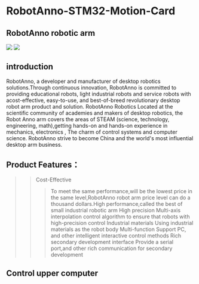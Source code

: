 # RobotAnno-STM32-Motion-Card
## RobotAnno robotic arm
![](https://github.com/qweasdzcx123/RobotAnno-STM32-Motion-Card/blob/master/Picture/QQ%E6%88%AA%E5%9B%BE20190725191612.png)
![](https://github.com/qweasdzcx123/RobotAnno-STM32-Motion-Card/blob/master/Picture/QQ%E6%88%AA%E5%9B%BE20190725191630.png)
## introduction
RobotAnno, a developer and manufacturer of desktop robotics solutions.Through continuous innovation, RobotAnno is committed to providing
educational robots, light industrial robots and service robots with acost-effective, easy-to-use, and best-of-breed revolutionary desktop robot arm product and solution. RobotAnno Robotics Located at the scientific community of academies and makers of desktop robotics, the Robot Anno arm covers the areas of STEAM (science, technology, engineering, math),getting hands-on and hands-on experience in mechanics, electronics , The charm of control systems and computer science. RobotAnno strive to become China and the world's most influential desktop arm business.
## Product Features：
>> Cost-Effective
>>> To meet the same performance,will be the lowest price in the same level,RobotAnno robot arm price level can do a thousand dollars.High performance,called the best of small industrial robotic arm
>> High precision
>>>Multi-axis interpolation control algorithm to ensure that robots with high-precision control
>> Industrial  materials
>>> Using industrial materials as the robot body
>> Multi-function
>>> Support PC, and other intelligent interactive control methods
>> Rich secondary development interface
>>> Provide a serial port,and other rich communication for secondary development
## Control upper computer
